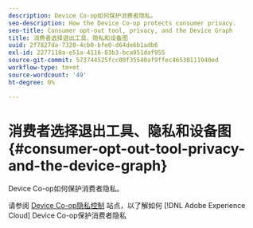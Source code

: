 ```yaml
---
description: Device Co-op如何保护消费者隐私。
seo-description: How the Device Co-op protects consumer privacy.
seo-title: Consumer opt-out tool, privacy, and the Device Graph
title: 消费者选择退出工具、隐私和设备图
uuid: 2f7827da-7320-4cb0-bfe0-d64de6b1adb6
exl-id: 2277118a-e51a-4116-83b3-bca951daf955
source-git-commit: 573744525fcc00f35540af9ffec46530111940ed
workflow-type: tm+mt
source-wordcount: '49'
ht-degree: 0%

---
```


# 消费者选择退出工具、隐私和设备图{#consumer-opt-out-tool-privacy-and-the-device-graph}

Device Co-op如何保护消费者隐私。

请参阅 [Device Co-op隐私控制](https://cross-device-privacy.adobe.com/) 站点，以了解如何 [!DNL Adobe Experience Cloud] Device Co-op保护消费者隐私
